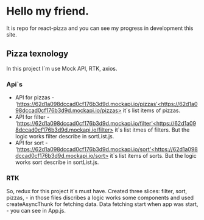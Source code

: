 # Hello my friend.
It is repo for react-pizza and you can see my progress in development this site. 

## Pizza texnology
In this project I`m use Mock API, RTK, axios.

### Api`s
- API for pizzas - 'https://62d1a098dccad0cf176b3d9d.mockapi.io/pizzas'<https://62d1a098dccad0cf176b3d9d.mockapi.io/pizzas> it`s list items of pizzas.
- API for filter - 'https://62d1a098dccad0cf176b3d9d.mockapi.io/filter'<https://62d1a098dccad0cf176b3d9d.mockapi.io/filter> it`s list itmes of filters. But the logic works filter describe in sortList.js. 
- API for sort - 'https://62d1a098dccad0cf176b3d9d.mockapi.io/sort'<https://62d1a098dccad0cf176b3d9d.mockapi.io/sort> it`s list items of sorts. But the logic works sort describe in sortList.js.

### RTK
So, redux for this project it`s must have. Created three slices: filter, sort, pizzas, - in those files discribes a logic works some components and used createAsyncThunk for fetching data. Data fetching start when app was start, - you can see in App.js.